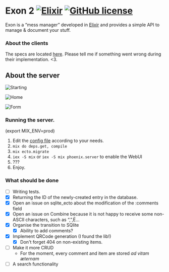 Exon 2 [![Elixir](https://cdn.rawgit.com/tchoutri/Exon/master/elixir.svg)](http://elixir-lang.org) [![GitHub license](https://img.shields.io/badge/license-MIT-blue.svg)](https://opensource.org/licenses/MIT)
====

Exon is a “mess manager” developed in [Elixir](http://elixir-lang.org) and provides a simple API to manage & document your stuff.

### About the clients
The specs are located [here](specs.md). Please tell me if something went wrong during their implementation. <3.

## About the server

![Starting](http://i.imgur.com/8H4FoWk.png)

![Home](http://i.imgur.com/wHFpRC6.png)

![Form](http://i.imgur.com/0vEdDHE.png)

### Running the server.

(export MIX_ENV=prod)

1. Edit the [config file](config/config.exs) according to your needs.
2. `mix do deps.get, compile`
3. `mix ecto.migrate`
4. `iex -S mix` or `iex -S mix phoenix.server` to enable the WebUI
5. ???
6. Enjoy.


### What should be done

- [ ] Writing tests.
- [x] Returning the ID of the newly-created entry in the database.
- [x] Open an issue on sqlite_ecto about the modification of the :comments field
- [x] Open an issue on Combine because it is not happy to receive some non-ASCII characters, such as “,”,Ë…
- [x] Organise the transition to SQlite
    - [x] Ability to add comments?
- [x] Implement QRCode generation (I found the lib!)
    - [x] Don't forget 404 on non-existing items.
- [ ] Make it more CRUD
    * For the moment, every comment and item are stored *ad vitam æternam*
- [ ] A search functionality
